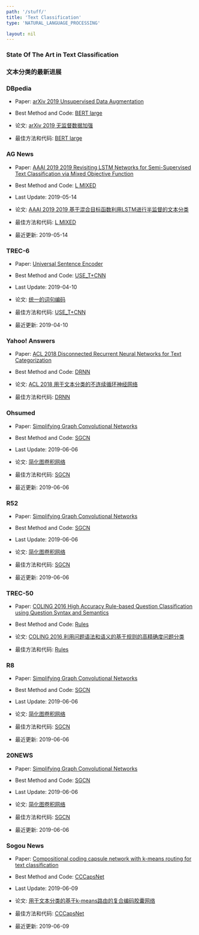 ```yaml
---
path: '/stuff/'
title: 'Text Classification'
type: 'NATURAL_LANGUAGE_PROCESSING'

layout: nil
---
```


### State Of The Art in Text Classification  
### 文本分类的最新进展  

### DBpedia

* Paper: [arXiv 2019 Unsupervised Data Augmentation](https://arxiv.org/pdf/1904.12848.pdf)

* Best Method and Code: [BERT large]()

* 论文: [arXiv 2019 无监督数据加强](https://arxiv.org/pdf/1904.12848.pdf)

* 最佳方法和代码: [BERT large]()

### AG News

* Paper: [AAAI 2019 2019 Revisiting LSTM Networks for Semi-Supervised Text Classification via Mixed Objective Function](https://www.aaai.org/Papers/AAAI/2019/AAAI-SachanD.7236.pdf)

* Best Method and Code: [L MIXED](https://github.com/DevSinghSachan/ssl_text_classification)

* Last Update: 2019-05-14

* 论文: [AAAI 2019 2019 基于混合目标函数利用LSTM进行半监督的文本分类](https://www.aaai.org/Papers/AAAI/2019/AAAI-SachanD.7236.pdf)

* 最佳方法和代码: [L MIXED](https://github.com/DevSinghSachan/ssl_text_classification)

* 最近更新: 2019-05-14

### TREC-6

* Paper: [Universal Sentence Encoder](https://arxiv.org/pdf/1803.11175v2.pdf)

* Best Method and Code: [USE_T+CNN](https://github.com/facebookresearch/InferSent)

* Last Update: 2019-04-10

* 论文: [统一的词句编码](https://arxiv.org/pdf/1803.11175v2.pdf)

* 最佳方法和代码: [USE_T+CNN](https://github.com/facebookresearch/InferSent)

* 最近更新: 2019-04-10

### Yahoo! Answers

* Paper: [ACL 2018 Disconnected Recurrent Neural Networks for Text Categorization](http://aclweb.org/anthology/P18-1215)

* Best Method and Code: [DRNN]()

* 论文: [ACL 2018 用于文本分类的不连续循环神经网络](http://aclweb.org/anthology/P18-1215)

* 最佳方法和代码: [DRNN]()

### Ohsumed

* Paper: [Simplifying Graph Convolutional Networks](https://arxiv.org/pdf/1902.07153v1.pdf)

* Best Method and Code: [SGCN](https://github.com/stellargraph/stellargraph)

* Last Update: 2019-06-06

* 论文: [简化图卷积网络](https://arxiv.org/pdf/1902.07153v1.pdf)

* 最佳方法和代码: [SGCN](https://github.com/stellargraph/stellargraph)

* 最近更新: 2019-06-06

### R52

* Paper: [Simplifying Graph Convolutional Networks](https://arxiv.org/pdf/1902.07153v1.pdf)

* Best Method and Code: [SGCN](https://github.com/stellargraph/stellargraph)

* Last Update: 2019-06-06

* 论文: [简化图卷积网络](https://arxiv.org/pdf/1902.07153v1.pdf)

* 最佳方法和代码: [SGCN](https://github.com/stellargraph/stellargraph)

* 最近更新: 2019-06-06

### TREC-50

* Paper: [COLING 2016 High Accuracy Rule-based Question Classification using Question Syntax and Semantics](http://aclweb.org/anthology/C16-1116)

* Best Method and Code: [Rules]()

* 论文: [COLING 2016 利用问题语法和语义的基于规则的高精确度问题分类](http://aclweb.org/anthology/C16-1116)

* 最佳方法和代码: [Rules]()

### R8

* Paper: [Simplifying Graph Convolutional Networks](https://arxiv.org/pdf/1902.07153v1.pdf)

* Best Method and Code: [SGCN](https://github.com/stellargraph/stellargraph)

* Last Update: 2019-06-06

* 论文: [简化图卷积网络](https://arxiv.org/pdf/1902.07153v1.pdf)

* 最佳方法和代码: [SGCN](https://github.com/stellargraph/stellargraph)

* 最近更新: 2019-06-06

### 20NEWS

* Paper: [Simplifying Graph Convolutional Networks](https://arxiv.org/pdf/1902.07153v1.pdf)

* Best Method and Code: [SGCN](https://github.com/stellargraph/stellargraph)

* Last Update: 2019-06-06

* 论文: [简化图卷积网络](https://arxiv.org/pdf/1902.07153v1.pdf)

* 最佳方法和代码: [SGCN](https://github.com/stellargraph/stellargraph)

* 最近更新: 2019-06-06

### Sogou News

* Paper: [Compositional coding capsule network with k-means routing for text classification](https://arxiv.org/pdf/1810.09177v3.pdf)

* Best Method and Code: [CCCapsNet](https://github.com/leftthomas/CCCapsNet)

* Last Update: 2019-06-09

* 论文: [用于文本分类的基于k-means路由的复合编码胶囊网络](https://arxiv.org/pdf/1810.09177v3.pdf)

* 最佳方法和代码: [CCCapsNet](https://github.com/leftthomas/CCCapsNet)

* 最近更新: 2019-06-09

